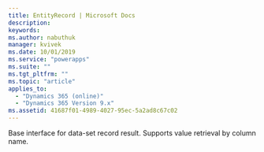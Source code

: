 ```yaml
---
title: EntityRecord | Microsoft Docs
description: 
keywords:
ms.author: nabuthuk
manager: kvivek
ms.date: 10/01/2019
ms.service: "powerapps"
ms.suite: ""
ms.tgt_pltfrm: ""
ms.topic: "article"
applies_to: 
  - "Dynamics 365 (online)"
  - "Dynamics 365 Version 9.x"
ms.assetid: 41687f01-4989-4027-95ec-5a2ad8c67c02
---
```


Base interface for data-set record result. Supports value retrieval by column name.
